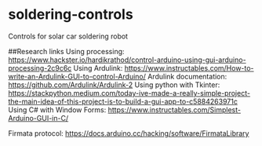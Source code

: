 # soldering-controls
Controls for solar car soldering robot

##Research links
Using processing: https://www.hackster.io/hardikrathod/control-arduino-using-gui-arduino-processing-2c9c6c
Using Ardulink: https://www.instructables.com/How-to-write-an-Ardulink-GUI-to-control-Arduino/
Ardulink documentation: https://github.com/Ardulink/Ardulink-2
Using python with Tkinter: https://stackpython.medium.com/today-ive-made-a-really-simple-project-the-main-idea-of-this-project-is-to-build-a-gui-app-to-c5884263971c
Using C# with Window Forms: https://www.instructables.com/Simplest-Arduino-GUI-in-C/

Firmata protocol: https://docs.arduino.cc/hacking/software/FirmataLibrary
